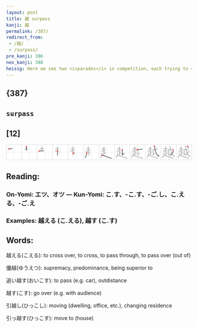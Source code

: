 ```yaml
---
layout: post
title: 越 surpass
kanji: 越
permalink: /387/
redirect_from:
 - /越/
 - /surpass/
pre_kanji: 386
nex_kanji: 388
heisig: Here we see two <i>parades</i> in competition, each trying to <b>surpass</b> the other by <i>running</i> at high speed from one town to the next. Note the little "hook" at the end of the first stroke of the element for <i>parade</i>. This is the ONLY time it appears like this in the kanji treated in this book.
---
```


## {387}

## `surpass`

## [12]

<div class="stroke"><img src="../images/E8B68A.png" /></div>

## Reading:

### On-Yomi: エツ、オツ &mdash; Kun-Yomi: こ.す、-こ.す、-ご.し、こ.える、-ご.え

### Examples: 越える (こ.える), 越す (こ.す)

## Words:

越える(こえる): to cross over, to cross, to pass through, to pass over (out of)

優越(ゆうえつ): supremacy, predominance, being superior to

追い越す(おいこす): to pass (e.g. car), outdistance

越す(こす): go over (e.g. with audience)

引越し(ひっこし): moving (dwelling, office, etc.), changing residence

引っ越す(ひっこす): move to (house)
